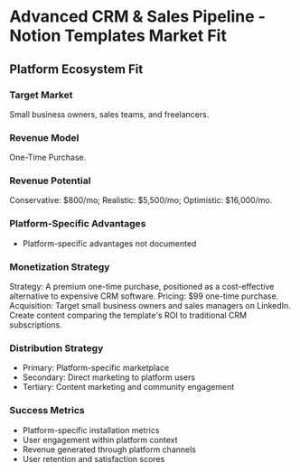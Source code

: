 # Advanced CRM & Sales Pipeline - Notion Templates Market Fit

## Platform Ecosystem Fit

### Target Market
Small business owners, sales teams, and freelancers.

### Revenue Model
One-Time Purchase.

### Revenue Potential
Conservative: $800/mo; Realistic: $5,500/mo; Optimistic: $16,000/mo.

### Platform-Specific Advantages
- Platform-specific advantages not documented

### Monetization Strategy
Strategy: A premium one-time purchase, positioned as a cost-effective alternative to expensive CRM software. Pricing: $99 one-time purchase. Acquisition: Target small business owners and sales managers on LinkedIn. Create content comparing the template's ROI to traditional CRM subscriptions.

### Distribution Strategy
- Primary: Platform-specific marketplace
- Secondary: Direct marketing to platform users
- Tertiary: Content marketing and community engagement

### Success Metrics
- Platform-specific installation metrics
- User engagement within platform context
- Revenue generated through platform channels
- User retention and satisfaction scores
